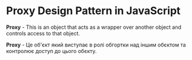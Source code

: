 # Proxy Design Pattern in JavaScript

**Proxy** - This is an object that acts as a wrapper over another object and
controls access to that object.

**Proxy** - Це об'єкт який виступає в ролі обгортки над іншим обєктом та
контролює доступ до цього обєкту.
